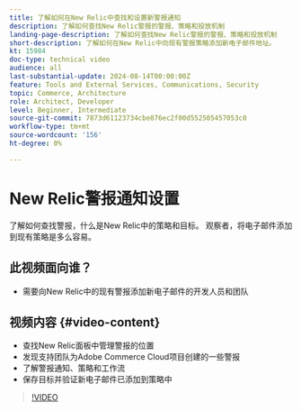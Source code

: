 ```yaml
---
title: 了解如何在New Relic中查找和设置新警报通知
description: 了解如何查找New Relic警报的警报、策略和投放机制
landing-page-description: 了解如何查找New Relic警报的警报、策略和投放机制
short-description: 了解如何在New Relic中向现有警报策略添加新电子邮件地址。
kt: 15984
doc-type: technical video
audience: all
last-substantial-update: 2024-08-14T00:00:00Z
feature: Tools and External Services, Communications, Security
topic: Commerce, Architecture
role: Architect, Developer
level: Beginner, Intermediate
source-git-commit: 7873d61123734cbe876ec2f00d552505457053c0
workflow-type: tm+mt
source-wordcount: '156'
ht-degree: 0%

---
```


# New Relic警报通知设置

了解如何查找警报，什么是New Relic中的策略和目标。 观察者，将电子邮件添加到现有策略是多么容易。

## 此视频面向谁？

* 需要向New Relic中的现有警报添加新电子邮件的开发人员和团队

## 视频内容 {#video-content}

* 查找New Relic面板中管理警报的位置
* 发现支持团队为Adobe Commerce Cloud项目创建的一些警报
* 了解警报通知、策略和工作流
* 保存目标并验证新电子邮件已添加到策略中

>[!VIDEO](https://video.tv.adobe.com/v/3432774?learn=on)
